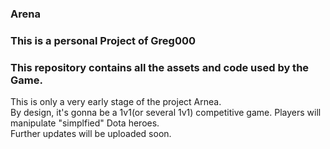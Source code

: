 ### Arena  
### This is a personal Project of Greg000  
### This repository contains all the assets and code used by the Game.  

This is only a very early stage of the project Arnea.  
By design, it's gonna be a 1v1(or several 1v1) competitive game. Players will manipulate "simplfied" Dota heroes.  
Further updates will be uploaded soon.  
